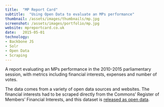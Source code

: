 ```yaml
---
title:  "MP Report Card"
subtitle:  "Using Open Data to evaluate an MPs performance"
thumbnail: /assets/images/thumbnails/mp.jpg
screenshot: /assets/images/portfolio/mp.jpg
website: mpreportcard.co.uk
date:   2015-05-01
technology:
- Backbone JS
- Solr
- Open Data
- Scraping
---
```


A report evaluating an MPs performance in the 2010-2015 parliamentary session, with metrics including financial interests, expenses and number of votes.

The data comes from a variety of open data sources and websites.  The financial interests had to be scraped directly from the Commons’ Register of Members’ Financial Interests, and this dataset is [released as open data](https://github.com/sparkd/mp-financial-interests).

